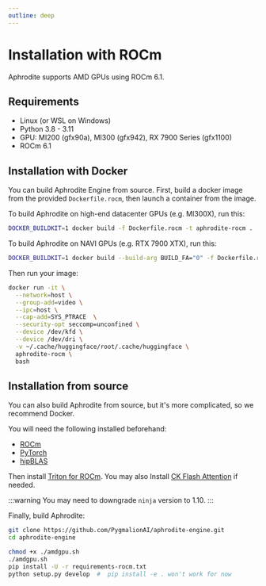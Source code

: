 ```yaml
---
outline: deep
---
```



# Installation with ROCm

Aphrodite supports AMD GPUs using ROCm 6.1.

## Requirements

- Linux (or WSL on Windows)
- Python 3.8 - 3.11
- GPU: MI200 (gfx90a), MI300 (gfx942), RX 7900 Series (gfx1100)
- ROCm 6.1


## Installation with Docker

You can build Aphrodite Engine from source. First, build a docker image from the provided `Dockerfile.rocm`, then launch a container from the image.


To build Aphrodite on high-end datacenter GPUs (e.g. MI300X), run this:

```sh
DOCKER_BUILDKIT=1 docker build -f Dockerfile.rocm -t aphrodite-rocm .
```

To build Aphrodite on NAVI GPUs (e.g. RTX 7900 XTX), run this:

```sh
DOCKER_BUILDKIT=1 docker build --build-arg BUILD_FA="0" -f Dockerfile.rocm aphrodite-rocm .
```

Then run your image:

```sh
docker run -it \
  --network=host \
  --group-add=video \
  --ipc=host \
  --cap-add=SYS_PTRACE  \
  --security-opt seccomp=unconfined \
  --device /dev/kfd \
  --device /dev/dri \
  -v ~/.cache/huggingface/root/.cache/huggingface \
  aphrodite-rocm \
  bash
```


## Installation from source

You can also build Aphrodite from source, but it's more complicated, so we recommend Docker.

You will need the following installed beforehand:

- [ROCm](https://rocm.docs.amd.com/projects/install-on-linux/en/latest/)
- [PyTorch](https://pytorch.org/get-started/locally/)
- [hipBLAS](https://rocm.docs.amd.com/projects/hipBLAS/en/latest/install.html#install)


Then install [Triton for ROCm](http://github.com/ROCm/triton). You may also Install [CK Flash Attention](https://github.com/ROCm/flash-attention) if needed.

:::warning
You may need to downgrade `ninja` version to 1.10.
:::

Finally, build Aphrodite:

```sh
git clone https://github.com/PygmalionAI/aphrodite-engine.git
cd aphrodite-engine

chmod +x ./amdgpu.sh
./amdgpu.sh
pip install -U -r requirements-rocm.txt
python setup.py develop  #  pip install -e . won't work for now
```
